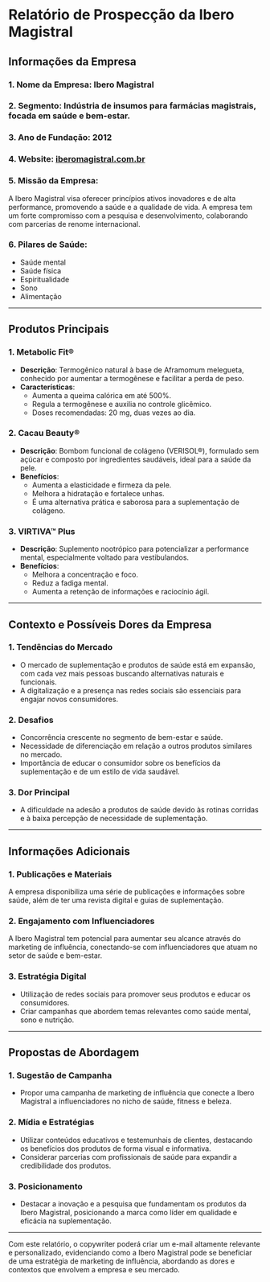 # Relatório de Prospecção da Ibero Magistral

## Informações da Empresa

### 1. **Nome da Empresa**: Ibero Magistral

### 2. **Segmento**: Indústria de insumos para farmácias magistrais, focada em saúde e bem-estar.

### 3. **Ano de Fundação**: 2012

### 4. **Website**: [iberomagistral.com.br](http://www.iberomagistral.com.br)

### 5. **Missão da Empresa**:
A Ibero Magistral visa oferecer princípios ativos inovadores e de alta performance, promovendo a saúde e a qualidade de vida. A empresa tem um forte compromisso com a pesquisa e desenvolvimento, colaborando com parcerias de renome internacional.

### 6. **Pilares de Saúde**:
- Saúde mental
- Saúde física
- Espiritualidade
- Sono
- Alimentação

---

## Produtos Principais

### 1. **Metabolic Fit®**
   - **Descrição**: Termogênico natural à base de Aframomum melegueta, conhecido por aumentar a termogênese e facilitar a perda de peso.
   - **Características**:
     - Aumenta a queima calórica em até 500%.
     - Regula a termogênese e auxilia no controle glicêmico.
     - Doses recomendadas: 20 mg, duas vezes ao dia.

### 2. **Cacau Beauty®**
   - **Descrição**: Bombom funcional de colágeno (VERISOL®), formulado sem açúcar e composto por ingredientes saudáveis, ideal para a saúde da pele.
   - **Benefícios**:
     - Aumenta a elasticidade e firmeza da pele.
     - Melhora a hidratação e fortalece unhas.
     - É uma alternativa prática e saborosa para a suplementação de colágeno.

### 3. **VIRTIVA™ Plus**
   - **Descrição**: Suplemento nootrópico para potencializar a performance mental, especialmente voltado para vestibulandos.
   - **Benefícios**:
     - Melhora a concentração e foco.
     - Reduz a fadiga mental.
     - Aumenta a retenção de informações e raciocínio ágil.

---

## Contexto e Possíveis Dores da Empresa

### 1. **Tendências do Mercado**
   - O mercado de suplementação e produtos de saúde está em expansão, com cada vez mais pessoas buscando alternativas naturais e funcionais.
   - A digitalização e a presença nas redes sociais são essenciais para engajar novos consumidores.

### 2. **Desafios**
   - Concorrência crescente no segmento de bem-estar e saúde.
   - Necessidade de diferenciação em relação a outros produtos similares no mercado.
   - Importância de educar o consumidor sobre os benefícios da suplementação e de um estilo de vida saudável.

### 3. **Dor Principal**
   - A dificuldade na adesão a produtos de saúde devido às rotinas corridas e à baixa percepção de necessidade de suplementação.

---

## Informações Adicionais

### 1. **Publicações e Materiais**
A empresa disponibiliza uma série de publicações e informações sobre saúde, além de ter uma revista digital e guias de suplementação.

### 2. **Engajamento com Influenciadores**
A Ibero Magistral tem potencial para aumentar seu alcance através do marketing de influência, conectando-se com influenciadores que atuam no setor de saúde e bem-estar.

### 3. **Estratégia Digital**
   - Utilização de redes sociais para promover seus produtos e educar os consumidores.
   - Criar campanhas que abordem temas relevantes como saúde mental, sono e nutrição.

---

## Propostas de Abordagem

### 1. **Sugestão de Campanha**
- Propor uma campanha de marketing de influência que conecte a Ibero Magistral a influenciadores no nicho de saúde, fitness e beleza.
  
### 2. **Mídia e Estratégias**
- Utilizar conteúdos educativos e testemunhais de clientes, destacando os benefícios dos produtos de forma visual e informativa.
- Considerar parcerias com profissionais de saúde para expandir a credibilidade dos produtos.

### 3. **Posicionamento**
- Destacar a inovação e a pesquisa que fundamentam os produtos da Ibero Magistral, posicionando a marca como líder em qualidade e eficácia na suplementação. 

---

Com este relatório, o copywriter poderá criar um e-mail altamente relevante e personalizado, evidenciando como a Ibero Magistral pode se beneficiar de uma estratégia de marketing de influência, abordando as dores e contextos que envolvem a empresa e seu mercado.